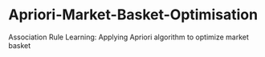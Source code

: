 # Apriori-Market-Basket-Optimisation
Association Rule Learning: Applying Apriori algorithm to optimize market basket
